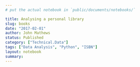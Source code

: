 ```yaml
---
# put the actual notebook in `public/documents/notebooks/`

title: Analysing a personal library
slug: books
date: "2017-02-01"
author: John Mathews
status: Published
category: ["Technical.Data"]
tags: ["Data Analysis", "Python", "ISBN"]
layout: notebook
summary:
---
```

